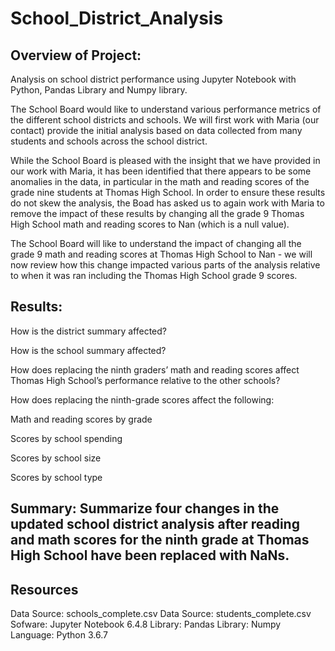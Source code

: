# School_District_Analysis

## Overview of Project:

Analysis on school district performance using Jupyter Notebook with Python, Pandas Library and Numpy library.

The School Board would like to understand various performance metrics of the different school districts and schools. We will first work with Maria (our contact) provide the initial analysis based on data collected from many students and schools across the school district.

While the School Board is pleased with the insight that we have provided in our work with Maria, it has been identified that there appears to be some anomalies in the data, in particular in the math and reading scores of the grade nine students at Thomas High School. In order to ensure these results do not skew the analysis, the Boad has asked us to again work with Maria to remove the impact of these results by changing all the grade 9 Thomas High School math and reading scores to Nan (which is a null value).

The School Board will like to understand the impact of changing all the grade 9 math and reading scores at Thomas High School to Nan - we will now review how this change impacted various parts of the analysis relative to when it was ran including the Thomas High School grade 9 scores.

## Results:

How is the district summary affected?


How is the school summary affected?


How does replacing the ninth graders’ math and reading scores affect Thomas High School’s performance relative to the other schools?


How does replacing the ninth-grade scores affect the following:


Math and reading scores by grade


Scores by school spending


Scores by school size


Scores by school type

## Summary: Summarize four changes in the updated school district analysis after reading and math scores for the ninth grade at Thomas High School have been replaced with NaNs.

## Resources
Data Source: schools_complete.csv
Data Source: students_complete.csv
Sofware: Jupyter Notebook 6.4.8
Library: Pandas
Library: Numpy
Language: Python 3.6.7
